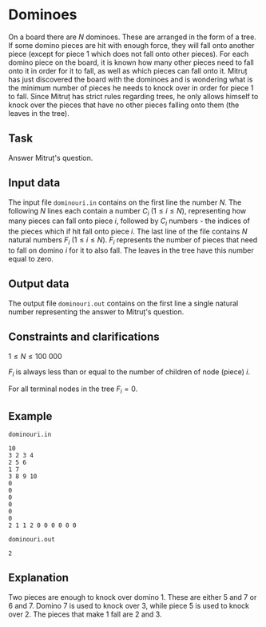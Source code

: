 # Dominoes

On a board there are $N$ dominoes. These are arranged in the form of a tree. If some domino pieces are hit with enough force, they will fall onto another piece (except for piece $1$ which does not fall onto other pieces). For each domino piece on the board, it is known how many other pieces need to fall onto it in order for it to fall, as well as which pieces can fall onto it. Mitruț has just discovered the board with the dominoes and is wondering what is the minimum number of pieces he needs to knock over in order for piece $1$ to fall. Since Mitruț has strict rules regarding trees, he only allows himself to knock over the pieces that have no other pieces falling onto them (the leaves in the tree).

## Task

Answer Mitruț's question.

## Input data

The input file `dominouri.in` contains on the first line the number $N$. The following $N$ lines each contain a number $C_i$ $(1 \leq i \leq N)$, representing how many pieces can fall onto piece $i$, followed by $C_i$ numbers - the indices of the pieces which if hit fall onto piece $i$. The last line of the file contains $N$ natural numbers $F_i$ $(1 \leq i \leq N)$. $F_i$ represents the number of pieces that need to fall on domino $i$ for it to also fall. The leaves in the tree have this number equal to zero.

## Output data

The output file `dominouri.out` contains on the first line a single natural number representing the answer to Mitruț's question.

## Constraints and clarifications

$1 \leq N \leq 100\ 000$ 

$F_i$ is always less than or equal to the number of children of node (piece) $i$.
  
For all terminal nodes in the tree $F_i = 0$.

## Example

`dominouri.in` 
```
10 
3 2 3 4 
2 5 6 
1 7 
3 8 9 10 
0 
0 
0 
0 
0 
0 
2 1 1 2 0 0 0 0 0 0 
```

`dominouri.out` 
```
2
```

## Explanation

Two pieces are enough to knock over domino $1$. These are either $5$ and $7$ or $6$ and $7$. Domino $7$ is used to knock over $3$, while piece $5$ is used to knock over $2$. The pieces that make $1$ fall are $2$ and $3$.